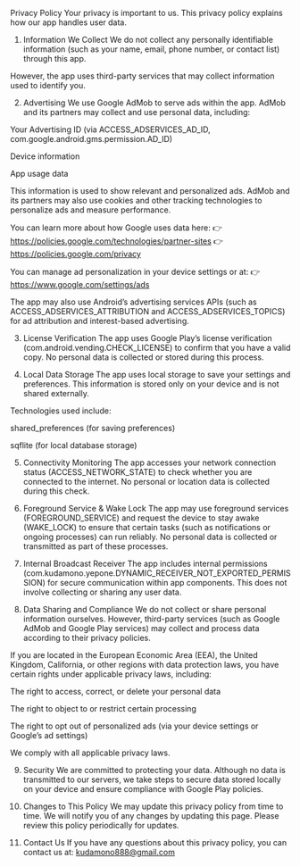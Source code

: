 Privacy Policy
Your privacy is important to us. This privacy policy explains how our app handles user data.

1. Information We Collect
We do not collect any personally identifiable information (such as your name, email, phone number, or contact list) through this app.

However, the app uses third-party services that may collect information used to identify you.

2. Advertising
We use Google AdMob to serve ads within the app. AdMob and its partners may collect and use personal data, including:

Your Advertising ID (via ACCESS_ADSERVICES_AD_ID, com.google.android.gms.permission.AD_ID)

Device information

App usage data

This information is used to show relevant and personalized ads. AdMob and its partners may also use cookies and other tracking technologies to personalize ads and measure performance.

You can learn more about how Google uses data here:
👉 https://policies.google.com/technologies/partner-sites
👉 https://policies.google.com/privacy

You can manage ad personalization in your device settings or at:
👉 https://www.google.com/settings/ads

The app may also use Android’s advertising services APIs (such as ACCESS_ADSERVICES_ATTRIBUTION and ACCESS_ADSERVICES_TOPICS) for ad attribution and interest-based advertising.

3. License Verification
The app uses Google Play’s license verification (com.android.vending.CHECK_LICENSE) to confirm that you have a valid copy. No personal data is collected or stored during this process.

4. Local Data Storage
The app uses local storage to save your settings and preferences. This information is stored only on your device and is not shared externally.

Technologies used include:

shared_preferences (for saving preferences)

sqflite (for local database storage)

5. Connectivity Monitoring
The app accesses your network connection status (ACCESS_NETWORK_STATE) to check whether you are connected to the internet. No personal or location data is collected during this check.

6. Foreground Service & Wake Lock
The app may use foreground services (FOREGROUND_SERVICE) and request the device to stay awake (WAKE_LOCK) to ensure that certain tasks (such as notifications or ongoing processes) can run reliably. No personal data is collected or transmitted as part of these processes.

7. Internal Broadcast Receiver
The app includes internal permissions (com.kudamono.yepone.DYNAMIC_RECEIVER_NOT_EXPORTED_PERMISSION) for secure communication within app components. This does not involve collecting or sharing any user data.

8. Data Sharing and Compliance
We do not collect or share personal information ourselves. However, third-party services (such as Google AdMob and Google Play services) may collect and process data according to their privacy policies.

If you are located in the European Economic Area (EEA), the United Kingdom, California, or other regions with data protection laws, you have certain rights under applicable privacy laws, including:

The right to access, correct, or delete your personal data

The right to object to or restrict certain processing

The right to opt out of personalized ads (via your device settings or Google’s ad settings)

We comply with all applicable privacy laws.

9. Security
We are committed to protecting your data. Although no data is transmitted to our servers, we take steps to secure data stored locally on your device and ensure compliance with Google Play policies.

10. Changes to This Policy
We may update this privacy policy from time to time. We will notify you of any changes by updating this page. Please review this policy periodically for updates.

11. Contact Us
If you have any questions about this privacy policy, you can contact us at:
kudamono888@gmail.com



